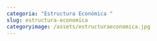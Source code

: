 ```yaml
---
categoria: "Estructura Económica "
slug: estructura-economica
categoryimage: /assets/estructuraeconomica.jpg
---
```

